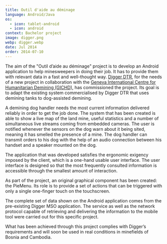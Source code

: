 ```yaml
---
title: Outil d'aide au déminage
language: Android/Java
os:
  - icon: tablet-android
  - icon: android
context: Bachelor project
image: digger.png
webp: digger.webp
date: Jul 2014
order: 2014-07-10
---
```


The aim of the "Outil d’aide au déminage" project is to develop an Android application to help minesweepers in doing their job. It has to provide them with relevant data in a fast and well-thought way. [Digger DTR](http://dtr.digger.ch/), for the needs of a new project in collaboration with the [Geneva International Centre for Humanitarian Demining (GICHD)](http://www.gichd.org/), has commissioned the project. Its goal is to adapt the existing system commercialised by Digger DTR that uses demining tanks to dog-assisted demining.

A demining dog handler needs the most current information delivered reliably in order to get the job done. The system that has been created is able to show a live map of the land mine, useful statistics and a number of simultaneous live streams coming from embedded cameras. The user is notified whenever the sensors on the dog warn about it being sited, meaning it has smelled the presence of a mine. The dog handler can transmit orders to his dog with the help of an audio connection between his handset and a speaker mounted on the dog.

The application that was developed satisfies the ergonomic exigency imposed by the client, which is a one-hand usable user interface. The user interface is designed so that the most frequently consulted information is accessible through the smallest amount of interaction.

As part of the project, an original graphical component has been created: the PieMenu. Its role is to provide a set of actions that can be triggered with only a single one-finger touch on the touchscreen.

The complete set of data shown on the Android application comes from the pre-existing Digger MSO application. The service as well as the network protocol capable of retrieving and delivering the information to the mobile tool were carried out for this specific project.

What has been achieved through this project complies with Digger’s requirements and will soon be used in real conditions in minefields of Bosnia and Cambodia.
